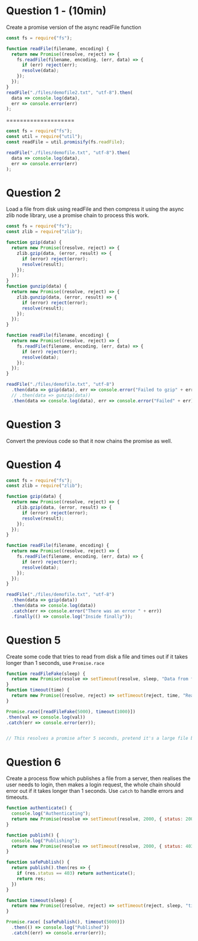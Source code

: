 # Question 1 - (10min)

Create a promise version of the async readFile function

```js
const fs = require("fs");

function readFile(filename, encoding) {
  return new Promise((resolve, reject) => {
    fs.readFile(filename, encoding, (err, data) => {
      if (err) reject(err);
      resolve(data);
    });
  });
}
readFile("./files/demofile2.txt", "utf-8").then(
  data => console.log(data),
  err => console.error(err)
);
```

====================

```js
const fs = require("fs");
const util = require("util");
const readFile = util.promisify(fs.readFile);

readFile("./files/demofile.txt", "utf-8").then(
  data => console.log(data),
  err => console.error(err)
);
```

# Question 2

Load a file from disk using readFile and then compress it using the async zlib node library, use a promise chain to process this work.

```js
const fs = require("fs");
const zlib = require("zlib");

function gzip(data) {
  return new Promise((resolve, reject) => {
    zlib.gzip(data, (error, result) => {
      if (error) reject(error);
      resolve(result);
    });
  });
}
function gunzip(data) {
  return new Promise((resolve, reject) => {
    zlib.gunzip(data, (error, result) => {
      if (error) reject(error);
      resolve(result);
    });
  });
}

function readFile(filename, encoding) {
  return new Promise((resolve, reject) => {
    fs.readFile(filename, encoding, (err, data) => {
      if (err) reject(err);
      resolve(data);
    });
  });
}

readFile("./files/demofile.txt", "utf-8")
  .then(data => gzip(data), err => console.error("Failed to gzip" + err))
  // .then(data => gunzip(data))
  .then(data => console.log(data), err => console.error("Failed" + err)); // --> Load it then zip it and then print it to screen
```

# Question 3

Convert the previous code so that it now chains the promise as well.

# Question 4

```js
const fs = require("fs");
const zlib = require("zlib");

function gzip(data) {
  return new Promise((resolve, reject) => {
    zlib.gzip(data, (error, result) => {
      if (error) reject(error);
      resolve(result);
    });
  });
}

function readFile(filename, encoding) {
  return new Promise((resolve, reject) => {
    fs.readFile(filename, encoding, (err, data) => {
      if (err) reject(err);
      resolve(data);
    });
  });
}

readFile("./files/demofile.txt", "utf-8")
  .then(data => gzip(data))
  .then(data => console.log(data))
  .catch(err => console.error("There was an error " + err))
  .finally(() => console.log("Inside finally")); 
```

# Question 5

Create some code that tries to read from disk a file and times out if it takes longer than 1 seconds, use `Promise.race`

```js
function readFileFake(sleep) {
  return new Promise(resolve => setTimeout(resolve, sleep, "Data from file"));
}
function timeout(time) {
  return new Promise((resolve, reject) => setTimeout(reject, time, "Reading too long!"));
}

Promise.race([readFileFake(5000), timeout(1000)])
.then(val => console.log(val))
.catch(err => console.error(err)); 


// This resolves a promise after 5 seconds, pretend it's a large file being read from disk
```

# Question 6

Create a process flow which publishes a file from a server, then realises the user needs to login, then makes a login request, the whole chain should error out if it takes longer than 1 seconds. Use `catch` to handle errors and timeouts.

```js
function authenticate() {
  console.log("Authenticating");
  return new Promise(resolve => setTimeout(resolve, 2000, { status: 200 }));
}

function publish() {
  console.log("Publishing");
  return new Promise(resolve => setTimeout(resolve, 2000, { status: 403 }));
}

function safePublish() {
  return publish().then(res => {
    if (res.status == 403) return authenticate();
    return res;
  })
}

function timeout(sleep) {
  return new Promise((resolve, reject) => setTimeout(reject, sleep, "timeout"));
}

Promise.race( [safePublish(), timeout(5000)])
  .then(() => console.log("Published"))
  .catch((err) => console.error(err));
```
